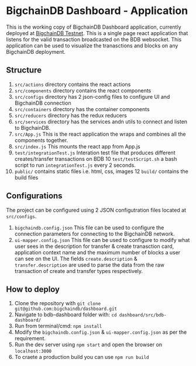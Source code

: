 # BigchainDB Dashboard - Application

This is the working copy of BigchainDB Dashboard application,
currently deployed at [BigchainDB Testnet](https://bigchaindb-dashboard.azurewebsites.net/).
This is a single page react application that listens for the valid transaction broadcasted on the BDB websocket.
This application can be used to visualize the tranasctions and blocks on any BigchainDB deployment.

## Structure

1. `src/actions` directory contains the react actions
2. `src/components` directory contains the react components
3. `src/configs` directory has 2 json-config files to configure UI and BigchainDB connection
4. `src/containers` directory has the container components
5. `src/reducers` directory has the redux reducers
6. `src/services` directory has the services andn utils to connect and listen to BigchainDB.
7. `src/App.js` This is the react application the wraps and combines all the components together.
8. `src/index.js` This mounts the react app from App.js
9. `test/integrationTest.js` Interation test file that produces different creates/transfer transactions on BDB
10 `test/testScript.sh` a bash script to run `integrationTest.js` every 2 seconds.
11. `public/` contains static files i.e. html, css, images
12 `build/` contains the build files

## Configurations

The project can be configured using 2 JSON configutration files located at `src/configs`.
1. `bigchaindb.config.json` This file can be used to configure the connection parameters for connecting to the BigchainDB network.
2. `ui-mapper.config.json` This file can be used to configure to modify what user sees in the description for transfer & create tranasction card, application context name and the maximum number of blocks a user can see on the UI.
The fields `create.description` & `transfer.description` are used to parse the data from the raw transaction of create and transfer types respectively.

## How to deploy

1. Clone the repository with `git clone git@github.com:bigchaindb/dashboard.git`
2. Navigate to bdb-dashboard folder with: `cd dashboard/src/bdb-dashboard/`
3. Run from terminal/cmd: `npm install`
4. Modify the `bigchaindb.config.json` & `ui-mapper.config.json` as per the requirement.
5. Run the dev server using `npm start` and open the browser on `localhost:3000`
6. To craete a production build you can use `npm run build`
